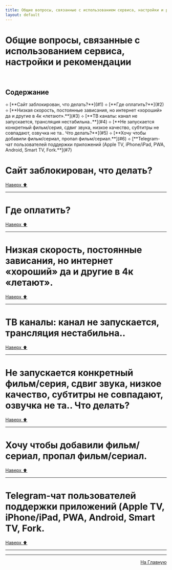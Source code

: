 ```yaml
---
title: Общие вопросы, связанные с использованием сервиса, настройки и рекомендации
layout: default
---
```

# Общие вопросы, связанные с использованием сервиса, настройки и рекомендации
<br>
<h2 id="toc">Содержание</h2>
⟡ [**Сайт заблокирован, что делать?**](#1)  
⟡ [**Где оплатить?**](#2)  
⟡ [**Низкая скорость, постоянные зависания, но интернет «хороший» да и другие в 4к «летают».**](#3)  
⟡ [**ТВ каналы: канал не запускается, трансляция нестабильна..**](#4)  
⟡ [**Не запускается конкретный фильм/серия, сдвиг звука, низкое качество, субтитры не совпадают, озвучка не та.. Что делать?**](#5)  
⟡ [**Хочу чтобы добавили фильм/сериал, пропал фильм/сериал.**](#6)  
⟡ [**Telegram-чат пользователей поддержки приложений (Apple TV, iPhone/iPad, PWA, Android, Smart TV, Fork.**](#7)  


<h1 id="1">Сайт заблокирован, что делать?</h1>



[Наверх ⬆️](#toc)<br>

---


<h1 id="2">Где оплатить?</h1>



[Наверх ⬆️](#toc)<br>

---

<h1 id="3">Низкая скорость, постоянные зависания, но интернет «хороший» да и другие в 4к «летают».</h1>



[Наверх ⬆️](#toc)<br>

---

<h1 id="4">ТВ каналы: канал не запускается, трансляция нестабильна..</h1>



[Наверх ⬆️](#toc)<br>

---

<h1 id="5">Не запускается конкретный фильм/серия, сдвиг звука, низкое качество, субтитры не совпадают, озвучка не та.. Что делать?</h1>



[Наверх ⬆️](#toc)<br>

---

<h1 id="6">Хочу чтобы добавили фильм/сериал, пропал фильм/сериал.</h1>



[Наверх ⬆️](#toc)<br>

---

<h1 id="7">Telegram-чат пользователей поддержки приложений (Apple TV, iPhone/iPad, PWA, Android, Smart TV, Fork.</h1>



[Наверх ⬆️](#toc)<br>

---







---
<p  align="right"><a href="https://lazykpub.github.io/Lazykpub">На Главную</a></p>
